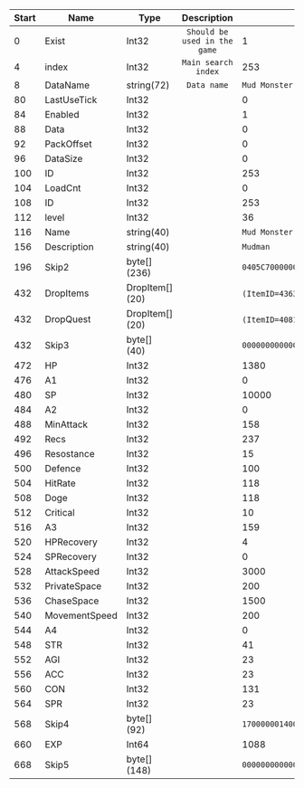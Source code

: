|Start|Name|Type|Description|Example|
|---|---|---|:---:|---|
|0|Exist|Int32|`Should be used in the game`|1|
|4|index|Int32|`Main search index`|253|
|8|DataName|string(72)|`Data name`|`Mud Monster`|
|80|LastUseTick|Int32||0|
|84|Enabled|Int32||1|
|88|Data|Int32||0|
|92|PackOffset|Int32||0|
|96|DataSize|Int32||0|
|100|ID|Int32||253|
|104|LoadCnt|Int32||0|
|108|ID|Int32||253|
|112|level|Int32||36|
|116|Name|string(40)||`Mud Monster`|
|156|Description|string(40)||`Mudman`|
|196|Skip2|byte[] (236)||`0405C7000000010001000000000000000000000000000000E701000000000000010000000000000001008D006400040105010601000000000000FFFFFFFFFFFFFFFFFFFFFFFFFFFFFFFFFFFFFFFFFFFFFFFFFFFFFFFFFFFFFFFFFFFFFFFFFFFFCFF7A33FD34DB23FFA7E6A3F28000105000205008F018E01000000000000000000000000000000000101000000000000000000001900000064000000FFFFFFFFFFFFFFFFFFFFFFFFFFFFFFFFFFFFFFFFFFFFFFFFFFFFFFFFFFFFFFFFFFFFFFFFFFFFFFFFFFFFFFFFFFFFFFFFFFFFFFFFFFFFFFFFFFFFFFFFFFFFFFFFFFFFFFFFFFFFFFFFFFFFFFFFFFFFFFFF`|
|432|DropItems|DropItem[] (20)||`(ItemID=4363, A1=204)`, `(ItemID=4450, A1=285)`, `(ItemID=1636, A1=1250)`, `(ItemID=3146, A1=826)`, `(ItemID=1751, A1=2500)`, `(ItemID=14, A1=55555)`, `(ItemID=298, A1=111111)`, `(ItemID=684, A1=25000)`, `(ItemID=-1, A1=-1)`, `(ItemID=-1, A1=-1)`, `(ItemID=-1, A1=-1)`, `(ItemID=-1, A1=-1)`, `(ItemID=-1, A1=-1)`, `(ItemID=-1, A1=-1)`, `(ItemID=-1, A1=-1)`, `(ItemID=-1, A1=-1)`, `(ItemID=-1, A1=-1)`, `(ItemID=-1, A1=-1)`, `(ItemID=-1, A1=-1)`, `(ItemID=-1, A1=-1)`|
|432|DropQuest|DropItem[] (20)||`(ItemID=4081, A1=200)`, `(ItemID=-1, A1=-1)`, `(ItemID=-1, A1=-1)`, `(ItemID=-1, A1=-1)`, `(ItemID=-1, A1=-1)`, `(ItemID=-1, A1=-1)`, `(ItemID=-1, A1=-1)`, `(ItemID=-1, A1=-1)`, `(ItemID=-1, A1=-1)`, `(ItemID=-1, A1=-1)`, `(ItemID=-1, A1=-1)`, `(ItemID=-1, A1=-1)`, `(ItemID=-1, A1=-1)`, `(ItemID=-1, A1=-1)`, `(ItemID=-1, A1=-1)`, `(ItemID=-1, A1=-1)`, `(ItemID=-1, A1=-1)`, `(ItemID=-1, A1=-1)`, `(ItemID=-1, A1=-1)`, `(ItemID=-1, A1=-1)`|
|432|Skip3|byte[] (40)||`0000000000000000000000000A00000001000000E803000000000000000000000100000000000000`|
|472|HP|Int32||1380|
|476|A1|Int32||0|
|480|SP|Int32||10000|
|484|A2|Int32||0|
|488|MinAttack|Int32||158|
|492|Recs|Int32||237|
|496|Resostance|Int32||15|
|500|Defence|Int32||100|
|504|HitRate|Int32||118|
|508|Doge|Int32||118|
|512|Critical|Int32||10|
|516|A3|Int32||159|
|520|HPRecovery|Int32||4|
|524|SPRecovery|Int32||0|
|528|AttackSpeed|Int32||3000|
|532|PrivateSpace|Int32||200|
|536|ChaseSpace|Int32||1500|
|540|MovementSpeed|Int32||200|
|544|A4|Int32||0|
|548|STR|Int32||41|
|552|AGI|Int32||23|
|556|ACC|Int32||23|
|560|CON|Int32||131|
|564|SPR|Int32||23|
|568|Skip4|byte[] (92)||`1700000014000000300000000000000000000000000000000000000000000000000000000000000000300000000000000000000000000000000000000000000000000000000000000000300000000000000000000000000000000000`|
|660|EXP|Int64||1088|
|668|Skip5|byte[] (148)||`0000000000000000000000000000000000000000000000000000000000000000000000000000000000000000000000000000000000000000000000000000000000000000000000000000000000000000000000000000000000000000000000000000000000000000000000000000000000000000000000000000000000000000000000000000803F0000803F0000803F00000000`|
